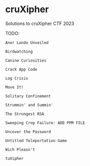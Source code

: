# cruXipher
Solutions to cruXipher CTF 2023

TODO:

    Anor Londo Unveiled

    Birdwatching

    Canine Curiosities

    Crack App Code

    Log Crisis

    Move It!

    Solitary Confinement

    Strummin' and Summin'

    The Strongest RSA

    Sweeping Crop Failure: ADD PPM FILE

    Uncover the Password

    Untitled Teleportation Game

    Wich Pleasn't

    tuXipher
